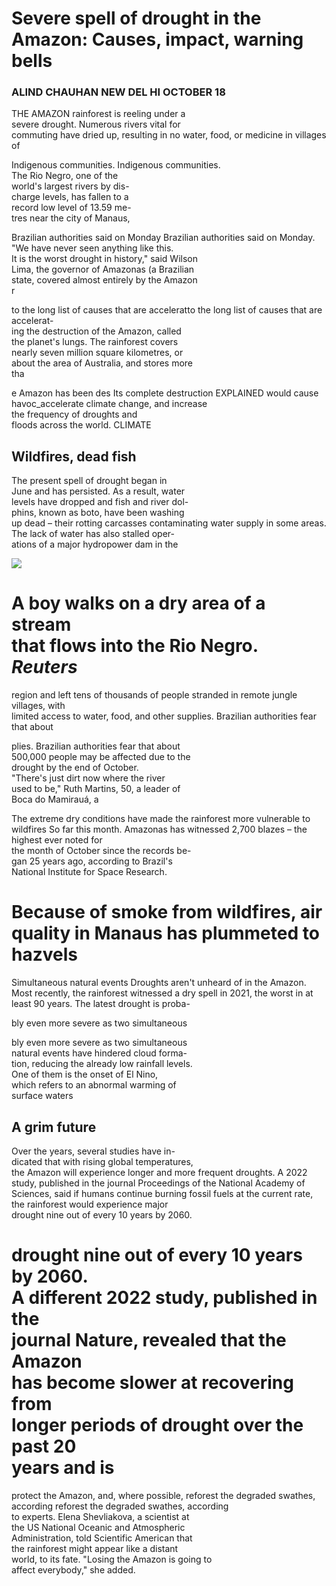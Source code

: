 # Severe spell of drought in the Amazon: Causes, impact, warning bells

### ALIND CHAUHAN NEW DEL HI OCTOBER 18

THE AMAZON rainforest is reeling under a <br>severe drought. Numerous rivers vital for <br>commuting have dried up, resulting in no water, food, or medicine in villages of

Indigenous communities. Indigenous communities.<br>The Rio Negro, one of the<br>world's largest rivers by dis-<br>charge levels, has fallen to a<br>record low level of 13.59 me-<br>tres near the city of Manaus,

Brazilian authorities said on Monday Brazilian authorities said on Monday.<br>
"We have never seen anything like this.<br>
It is the worst drought in history," said Wilson<br>
Lima, the governor of Amazonas (a Brazilian<br>
state, covered almost entirely by the Amazon<br>
r

to the long list of causes that are acceleratto the long list of causes that are accelerat-<br>ing the destruction of the Amazon, called<br>the planet's lungs. The rainforest covers<br>nearly seven million square kilometres, or<br>about the area of Australia, and stores more<br>tha

e Amazon has been des Its complete destruction EXPLAINED would cause havoc\_accelerate climate change, and increase<br>the frequency of droughts and<br>floods across the world. CLIMATE

## Wildfires, dead fish

The present spell of drought began in <br>June and has persisted. As a result, water <br>levels have dropped and fish and river dol-<br>phins, known as boto, have been washing <br>up dead – their rotting carcasses contaminating water supply in some areas.<br>The lack of water has also stalled oper-<br>ations of a major hydropower dam in the

![](_page_0_Picture_10.jpeg)

# A boy walks on a dry area of a stream<br>that flows into the Rio Negro. *Reuters*

region and left tens of thousands of people stranded in remote jungle villages, with<br>limited access to water, food, and other supplies. Brazilian authorities fear that about

plies. Brazilian authorities fear that about<br>500,000 people may be affected due to the<br>drought by the end of October.<br>"There's just dirt now where the river<br>used to be," Ruth Martins, 50, a leader of<br>Boca do Mamirauá, a

The extreme dry conditions have made the rainforest more vulnerable to wildfires So far this month. Amazonas has witnessed 2,700 blazes – the highest ever noted for<br>the month of October since the records be-<br>gan 25 years ago, according to Brazil's<br>National Institute for Space Research.

# Because of smoke from wildfires, air<br>quality in Manaus has plummeted to hazvels

Simultaneous natural events Droughts aren't unheard of in the Amazon. Most recently, the rainforest witnessed a dry spell in 2021, the worst in at<br>least 90 years. The latest drought is proba-

bly even more severe as two simultaneous

bly even more severe as two simultaneous<br>natural events have hindered cloud forma-<br>tion, reducing the already low rainfall levels.<br>One of them is the onset of El Nino,<br>which refers to an abnormal warming of<br>surface waters

## A grim future

Over the years, several studies have in-<br>dicated that with rising global temperatures,<br>the Amazon will experience longer and more frequent droughts. A 2022 study, published in the journal Proceedings of the National Academy of Sciences, said if humans continue burning fossil fuels at the current rate, the rainforest would experience major<br>drought nine out of every 10 years by 2060.

# drought nine out of every 10 years by 2060.<br>A different 2022 study, published in the<br>journal Nature, revealed that the Amazon<br>has become slower at recovering from<br>longer periods of drought over the past 20<br>years and is

protect the Amazon, and, where possible, reforest the degraded swathes, according reforest the degraded swathes, according<br>to experts. Elena Shevliakova, a scientist at<br>the US National Oceanic and Atmospheric<br>Administration, told Scientific American that<br>the rainforest might appear like a distant<br>world, to its fate. "Losing the Amazon is going to<br>affect everybody," she added.